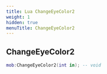 ```yaml
---
title: Lua ChangeEyeColor2
weight: 1
hidden: true
menuTitle: ChangeEyeColor2
---
```

## ChangeEyeColor2
```lua
mob:ChangeEyeColor2(int in); -- void
```
